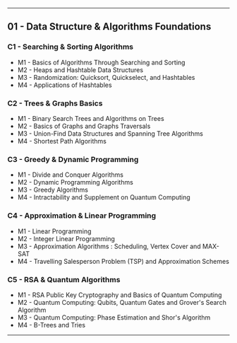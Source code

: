 
---

## 01 - Data Structure & Algorithms Foundations

### C1 - Searching & Sorting Algorithms

- M1 - Basics of Algorithms Through Searching and Sorting
- M2 - Heaps and Hashtable Data Structures
- M3 - Randomization: Quicksort, Quickselect, and Hashtables
- M4 - Applications of Hashtables

### C2 - Trees & Graphs Basics

- M1 - Binary Search Trees and Algorithms on Trees
- M2 - Basics of Graphs and Graphs Traversals
- M3 - Union-Find Data Structures and Spanning Tree Algorithms
- M4 - Shortest Path Algorithms

### C3 - Greedy & Dynamic Programming

- M1 - Divide and Conquer Algorithms
- M2 - Dynamic Programming Algorithms
- M3 - Greedy Algorithms
- M4 - Intractability and Supplement on Quantum Computing

### C4 - Approximation & Linear Programming

- M1 - Linear Programming
- M2 - Integer Linear Programming
- M3 - Approximation Algorithms : Scheduling, Vertex Cover and MAX-SAT
- M4 - Travelling Salesperson Problem (TSP) and Approximation Schemes

### C5 - RSA & Quantum Algorithms

- M1 - RSA Public Key Cryptography and Basics of Quantum Computing
- M2 - Quantum Computing: Qubits, Quantum Gates and Grover's Search Algorithm
- M3 - Quantum Computing: Phase Estimation and Shor's Algorithm
- M4 - B-Trees and Tries

---
